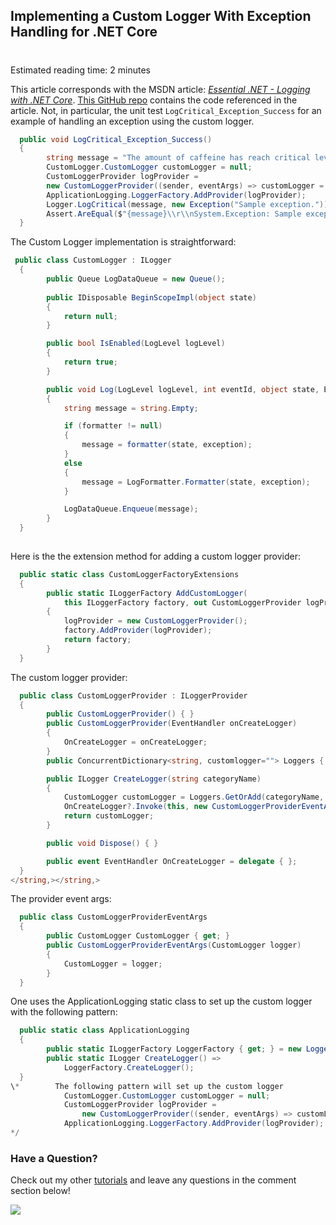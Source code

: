 

## Implementing a Custom Logger With Exception Handling for .NET Core
#
Estimated reading time: 2 minutes

This article corresponds with the MSDN article: [_Essential .NET - Logging with .NET Core_](https://msdn.microsoft.com/magazine/mt694089). [This GitHub repo](https://github.com/IntelliTect-Samples/2016.04.01-EssentialNetLoggingWithNetCore) contains the code referenced in the article. Not, in particular, the unit test `LogCritical_Exception_Success` for an example of handling an exception using the custom logger.

```csharp
  public void LogCritical_Exception_Success()
  {
        string message = "The amount of caffeine has reach critical levels.";
        CustomLogger.CustomLogger customLogger = null;
        CustomLoggerProvider logProvider =
        new CustomLoggerProvider((sender, eventArgs) => customLogger = eventArgs.CustomLogger);
        ApplicationLogging.LoggerFactory.AddProvider(logProvider);
        Logger.LogCritical(message, new Exception("Sample exception."));
        Assert.AreEqual($"{message}\\r\\nSystem.Exception: Sample exception.", customLogger.LogDataQueue.Dequeue());
  }
```

The Custom Logger implementation is straightforward:

```csharp
 public class CustomLogger : ILogger 
  {
        public Queue LogDataQueue = new Queue();
        
        public IDisposable BeginScopeImpl(object state)
        {
            return null;
        }

        public bool IsEnabled(LogLevel logLevel)
        {
            return true;
        }

        public void Log(LogLevel logLevel, int eventId, object state, Exception exception, Func<object, Exception, string> formatter)
        {
            string message = string.Empty;

            if (formatter != null)
            {
                message = formatter(state, exception);
            }
            else
            {
                message = LogFormatter.Formatter(state, exception);
            }

            LogDataQueue.Enqueue(message);
        }
  }
  

```

Here is the the extension method for adding a custom logger provider:

```csharp
  public static class CustomLoggerFactoryExtensions
  {
        public static ILoggerFactory AddCustomLogger(
            this ILoggerFactory factory, out CustomLoggerProvider logProvider)
        {
            logProvider = new CustomLoggerProvider();
            factory.AddProvider(logProvider);
            return factory;
        }
  }
```

The custom logger provider:

```csharp
  public class CustomLoggerProvider : ILoggerProvider
  {
        public CustomLoggerProvider() { }
        public CustomLoggerProvider(EventHandler onCreateLogger)
        {
            OnCreateLogger = onCreateLogger;
        }
        public ConcurrentDictionary<string, customlogger=""> Loggers { get; set; } = new ConcurrentDictionary<string, customlogger="">();

        public ILogger CreateLogger(string categoryName)
        {
            CustomLogger customLogger = Loggers.GetOrAdd(categoryName, new CustomLogger());
            OnCreateLogger?.Invoke(this, new CustomLoggerProviderEventArgs(customLogger));
            return customLogger;
        }

        public void Dispose() { }

        public event EventHandler OnCreateLogger = delegate { };
  }
</string,></string,>
```

The provider event args:

```csharp
  public class CustomLoggerProviderEventArgs
  {
        public CustomLogger CustomLogger { get; }
        public CustomLoggerProviderEventArgs(CustomLogger logger)
        {
            CustomLogger = logger;
        }
  }

```

One uses the ApplicationLogging static class to set up the custom logger with the following pattern:

```csharp
  public static class ApplicationLogging
  {
        public static ILoggerFactory LoggerFactory { get; } = new LoggerFactory();
        public static ILogger CreateLogger() =>
            LoggerFactory.CreateLogger();
  }
\*        The following pattern will set up the custom logger
            CustomLogger.CustomLogger customLogger = null;
            CustomLoggerProvider logProvider =
                new CustomLoggerProvider((sender, eventArgs) => customLogger = eventArgs.CustomLogger);
            ApplicationLogging.LoggerFactory.AddProvider(logProvider);
*/
```

### Have a Question?

Check out my other [tutorials](/configuring-windows-smtp-server-on-windows-2008-for-relay/) and leave any questions in the comment section below!

![](https://intellitect.com/wp-content/uploads/2021/04/blog-job-ad-2-1024x129.png)

